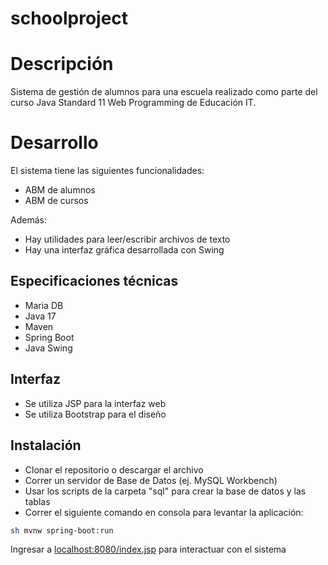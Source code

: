 # schoolproject

# Descripción

Sistema de gestión de alumnos para una escuela realizado como parte del curso Java Standard 11 Web Programming de Educación IT.

# Desarrollo

El sistema tiene las siguientes funcionalidades:
- ABM de alumnos
- ABM de cursos

Además:
- Hay utilidades para leer/escribir archivos de texto
- Hay una interfaz gráfica desarrollada con Swing

## Especificaciones técnicas
- Maria DB
- Java 17
- Maven
- Spring Boot
- Java Swing

## Interfaz
- Se utiliza JSP  para la interfaz web
- Se utiliza Bootstrap para el diseño

## Instalación
- Clonar el repositorio o descargar el archivo
- Correr un servidor de Base de Datos (ej. MySQL Workbench)
- Usar los scripts de la carpeta "sql" para crear la base de datos y las tablas
- Correr el siguiente comando en consola para levantar la aplicación:

```bash
sh mvnw spring-boot:run
```
Ingresar a [localhost:8080/index.jsp](http://localhost:8080/index.jsp) para interactuar con el sistema

